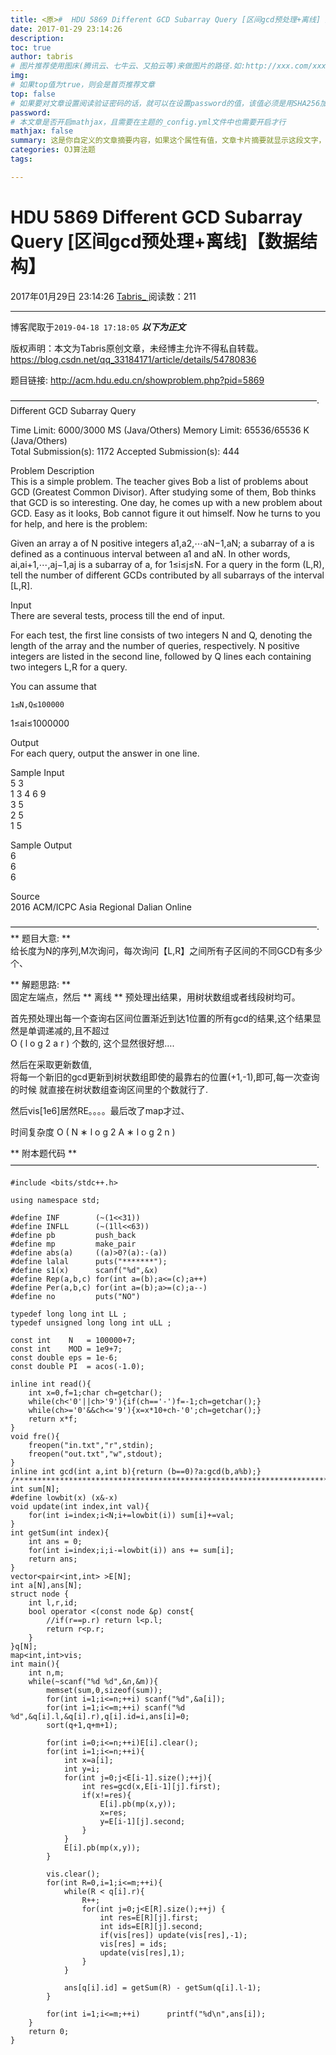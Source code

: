 ```yaml
---
title: <原>#  HDU 5869 Different GCD Subarray Query [区间gcd预处理+离线]【数据结构】
date: 2017-01-29 23:14:26
description:
toc: true
author: tabris
# 图片推荐使用图床(腾讯云、七牛云、又拍云等)来做图片的路径.如:http://xxx.com/xxx.jpg
img: 
# 如果top值为true，则会是首页推荐文章
top: false
# 如果要对文章设置阅读验证密码的话，就可以在设置password的值，该值必须是用SHA256加密后的密码，防止被他人识破
password: 
# 本文章是否开启mathjax，且需要在主题的_config.yml文件中也需要开启才行
mathjax: false
summary: 这是你自定义的文章摘要内容，如果这个属性有值，文章卡片摘要就显示这段文字，否则程序会自动截取文章的部分内容作为摘要
categories: OJ算法题
tags:

---
```





#  HDU 5869 Different GCD Subarray Query [区间gcd预处理+离线]【数据结构】

2017年01月29日 23:14:26  [ Tabris_ ](https://me.csdn.net/qq_33184171) 阅读数：211


--- 
 博客爬取于`2019-04-18 17:18:05`
***以下为正文***

版权声明：本文为Tabris原创文章，未经博主允许不得私自转载。
https://blog.csdn.net/qq_33184171/article/details/54780836

题目链接: [ http://acm.hdu.edu.cn/showproblem.php?pid=5869
](http://acm.hdu.edu.cn/showproblem.php?pid=5869)

———————————————————————————————————.  
Different GCD Subarray Query

Time Limit: 6000/3000 MS (Java/Others) Memory Limit: 65536/65536 K
(Java/Others)  
Total Submission(s): 1172 Accepted Submission(s): 444

Problem Description  
This is a simple problem. The teacher gives Bob a list of problems about GCD
(Greatest Common Divisor). After studying some of them, Bob thinks that GCD is
so interesting. One day, he comes up with a new problem about GCD. Easy as it
looks, Bob cannot figure it out himself. Now he turns to you for help, and
here is the problem:

Given an array a of N positive integers a1,a2,⋯aN−1,aN; a subarray of a is
defined as a continuous interval between a1 and aN. In other words,
ai,ai+1,⋯,aj−1,aj is a subarray of a, for 1≤i≤j≤N. For a query in the form
(L,R), tell the number of different GCDs contributed by all subarrays of the
interval [L,R].

Input  
There are several tests, process till the end of input.

For each test, the first line consists of two integers N and Q, denoting the
length of the array and the number of queries, respectively. N positive
integers are listed in the second line, followed by Q lines each containing
two integers L,R for a query.

You can assume that

    
    
    1≤N,Q≤100000 
    

1≤ai≤1000000

Output  
For each query, output the answer in one line.

Sample Input  
5 3  
1 3 4 6 9  
3 5  
2 5  
1 5

Sample Output  
6  
6  
6

Source  
2016 ACM/ICPC Asia Regional Dalian Online

———————————————————————————————————.  
** 题目大意: **   
给长度为N的序列,M次询问，每次询问【L,R】之间所有子区间的不同GCD有多少个、

** 解题思路: **   
固定左端点，然后 ** 离线 ** 预处理出结果，用树状数组或者线段树均可。

首先预处理出每一个查询右区间位置渐近到达1位置的所有gcd的结果,这个结果显然是单调递减的,且不超过  
O  (  l  o  g  2  a  r  )  个数的, 这个显然很好想….

然后在采取更新数值,  
将每一个新旧的gcd更新到树状数组即使的最靠右的位置(+1,-1),即可,每一次查询的时候 就直接在树状数组查询区间里的个数就行了.

然后vis[1e6]居然RE。。。。最后改了map才过、

时间复杂度  O  (  N  ∗  l  o  g  2  A  ∗  l  o  g  2  n  )

** 附本题代码 **   
———————————————————————————————————.

    
    
    #include <bits/stdc++.h>
    
    using namespace std;
    
    #define INF        (~(1<<31))
    #define INFLL      (~(1ll<<63))
    #define pb         push_back
    #define mp         make_pair
    #define abs(a)     ((a)>0?(a):-(a))
    #define lalal      puts("*******");
    #define s1(x)      scanf("%d",&x)
    #define Rep(a,b,c) for(int a=(b);a<=(c);a++)
    #define Per(a,b,c) for(int a=(b);a>=(c);a--)
    #define no         puts("NO")
    
    typedef long long int LL ;
    typedef unsigned long long int uLL ;
    
    const int    N   = 100000+7;
    const int    MOD = 1e9+7;
    const double eps = 1e-6;
    const double PI  = acos(-1.0);
    
    inline int read(){
        int x=0,f=1;char ch=getchar();
        while(ch<'0'||ch>'9'){if(ch=='-')f=-1;ch=getchar();}
        while(ch>='0'&&ch<='9'){x=x*10+ch-'0';ch=getchar();}
        return x*f;
    }
    void fre(){
        freopen("in.txt","r",stdin);
        freopen("out.txt","w",stdout);
    }
    inline int gcd(int a,int b){return (b==0)?a:gcd(b,a%b);}
    /***********************************************************************/
    int sum[N];
    #define lowbit(x) (x&-x)
    void update(int index,int val){
        for(int i=index;i<N;i+=lowbit(i)) sum[i]+=val;
    }
    int getSum(int index){
        int ans = 0;
        for(int i=index;i;i-=lowbit(i)) ans += sum[i];
        return ans;
    }
    vector<pair<int,int> >E[N];
    int a[N],ans[N];
    struct node {
        int l,r,id;
        bool operator <(const node &p) const{
            //if(r==p.r) return l<p.l;
            return r<p.r;
        }
    }q[N];
    map<int,int>vis;
    int main(){
        int n,m;
        while(~scanf("%d %d",&n,&m)){
            memset(sum,0,sizeof(sum));
            for(int i=1;i<=n;++i) scanf("%d",&a[i]);
            for(int i=1;i<=m;++i) scanf("%d %d",&q[i].l,&q[i].r),q[i].id=i,ans[i]=0;
            sort(q+1,q+m+1);
    
            for(int i=0;i<=n;++i)E[i].clear();
            for(int i=1;i<=n;++i){
                int x=a[i];
                int y=i;
                for(int j=0;j<E[i-1].size();++j){
                    int res=gcd(x,E[i-1][j].first);
                    if(x!=res){
                        E[i].pb(mp(x,y));
                        x=res;
                        y=E[i-1][j].second;
                    }
                }
                E[i].pb(mp(x,y));
            }
    
            vis.clear();
            for(int R=0,i=1;i<=m;++i){
                while(R < q[i].r){
                    R++;
                    for(int j=0;j<E[R].size();++j) {
                        int res=E[R][j].first;
                        int ids=E[R][j].second;
                        if(vis[res]) update(vis[res],-1);
                        vis[res] = ids;
                        update(vis[res],1);
                    }
                }
    
                ans[q[i].id] = getSum(R) - getSum(q[i].l-1);
            }
    
            for(int i=1;i<=m;++i)      printf("%d\n",ans[i]);
        }
        return 0;
    }

